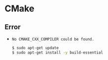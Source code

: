 # CMake

## Error

- `No CMAKE_CXX_COMPILER could be found.`
    ``` sh
    $ sudo apt-get update
    $ sudo apt-get install -y build-essential
    ```
